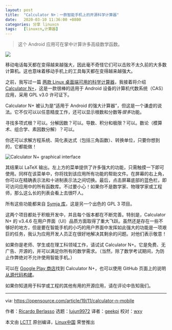 ```yaml
---
layout: post
title:	"Calculator N+：一款智能手机上的开源科学计算器"
date:	2020-03-10 11:36:00 +0800 
categories:	分享 linuxcn 
tags:	[linuxcn,计算器]
---
```




> 
> 这个 Android 应用可在掌中计算许多高级数学函数。
> 
> 
> 


![](/Asserts/Images//attachment/album/202003/10/113543hlb5xu7b5e17ba90.jpg)


移动电话每天都在变得越来越强大，因此毫不奇怪它们可以击败不太久前的大多数计算机。这也意味着移动手机上的工具每天都在变得越来越强大。


之前，我写过一篇 [两款 Linux 桌面端可用的科学计算器](/article-9643-1.html)，我接着将介绍 [Calculator N+](https://github.com/tranleduy2000/ncalc)，这是一款很棒的适用于 Android 设备的计算机代数系统（CAS）应用，采用 GPL v3.0 许可证下。


Calculator N+ 被认为是“适用于 Android 的强大计算器”，但这是一个谦虚的说法。它不仅可以以任意精度工作，还可以显示根数和分数等*很多*功能。


寻找多项式根？可以。分解因数？可以。导数、积分和极限？可以。数论（模算术、组合学、素因数分解）？可以。


你还可以求解方程系统、简化表达式（包括三角函数）、转换单位，只要你想到的，它都能做！


![Calculator N+ graphical interface](/Asserts/Images//attachment/album/202003/10/113605xx99l41xj9q4qkyq.png "Calculator N+ graphical interface")


其结果以 LaTeX 输出。左上方的菜单提供了许多强大的功能，只需触摸一下即可使用。同样在该菜单中，你将找到该应用所有功能的帮助文件。在屏幕的右上角，你可以在精确表示法和十进制表示法之间切换。最后，点击屏幕底部的蓝色栏，即可访问应用中的所有函数库。不过要小心！如果你不是数学家、物理学家或工程师，那么这么长的列表会看上去很吓人。


所有这些功能都来自 [Symja 库](https://github.com/axkr/symja_android_library)，这是另一个出色的 GPL 3 项目。


这两个项目都处于积极开发中，并且每个版本都在不断完善。特别是，Calculator N+ 的 v3.4.6 在用户界面（UI）品质方面取得了重大飞跃。虽然还是存在一些不够好的地方，但是要在智能手机的小巧的用户界面中发挥如此强大的功能是一项艰巨的任务，我认为应用开发人员正在很好地解决其剩余的问题。对他们表示敬意！


如果你是老师、学生或在理工科领域工作，请试试 Calculator N+。它是免费、无广告、开源的，并可以满足你所有的数学需求。（当然，除了数学考试期间，为防止作弊绝对不允许使用智能手机。）


可以在 [Google Play 商店](https://play.google.com/store/apps/details?id=com.duy.calculator.free)找到 Calculator N+，也可以使用 GitHub 页面上的说明[从源代码构建](https://github.com/tranleduy2000/ncalc/blob/master/README.md)。


如果你知道用于科学或工程的其他有用的开源应用，请在评论中告知我们。




---


via: <https://opensource.com/article/19/11/calculator-n-mobile>


作者：[Ricardo Berlasso](https://opensource.com/users/rgb-es) 选题：[lujun9972](https://github.com/lujun9972) 译者：[geekpi](https://github.com/geekpi) 校对：[wxy](https://github.com/wxy)


本文由 [LCTT](https://github.com/LCTT/TranslateProject) 原创编译，[Linux中国](https://linux.cn/) 荣誉推出
